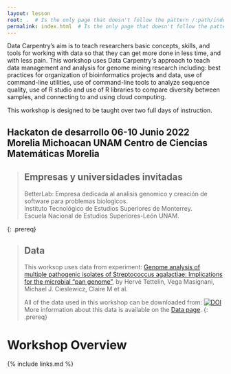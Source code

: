 ```yaml
---
layout: lesson
root: .  # Is the only page that doesn't follow the pattern /:path/index.html
permalink: index.html  # Is the only page that doesn't follow the pattern /:path/index.html
---
```

Data Carpentry’s aim is to teach researchers basic concepts, skills, and tools 
for working
with data so that they can get more done in less time, and with less pain. This workshop uses 
Data Carpentry's approach to
teach data management and analysis for genome mining research including: 
best practices for organization of bioinformatics projects and data, use
of command-line utilities, use of command-line tools to analyze sequence quality, 
use of R studio and use of R libraries to compare diversity between samples, 
and connecting to and using cloud computing. 

This workshop is designed to be taught over two full days of instruction.

<h2> Hackaton de desarrollo 06-10 Junio 2022 Morelia Michoacan UNAM Centro de Ciencias Matemáticas Morelia</h2>

> ## Empresas y universidades invitadas
> 
> BetterLab: Empresa dedicada al analisis genomico y creación de software para problemas biologicos.   
> Instituto Tecnológico de Estudios Superiores de Monterrey.  
> Escuela Nacional de Estudios Superiores-León UNAM.
>
{: .prereq}


> ## Data
> 
> This worksop uses data from experiment: [Genome analysis of multiple pathogenic isolates of Streptococcus agalactiae: Implications for the microbial “pan genome”](https://www.pnas.org/doi/10.1073/pnas.0506758102), by Hervé Tettelin, Vega Masignani, Michael J. Cieslewicz, Claire M et al.
> 
> All of the data used in this workshop can be downloaded from:
> [![DOI](https://zenodo.org/badge/DOI/10.5281/zenodo.6599285.svg)](https://doi.org/10.5281/zenodo.6599285)
> More information about this data is available on the [Data page](https://carpentries-incubator.github.io/metagenomics-workshop/data/index.html).
{: .prereq}


# Workshop Overview 

{% include links.md %}

